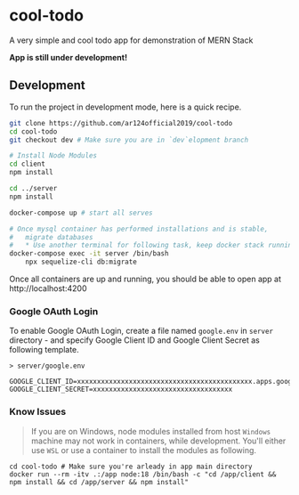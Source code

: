 # cool-todo
A very simple and cool todo app for demonstration of MERN Stack

**App is still under development!**

## Development
To run the project in development mode, here is a quick recipe.

```sh
git clone https://github.com/ar124official2019/cool-todo
cd cool-todo
git checkout dev # Make sure you are in `dev`elopment branch

# Install Node Modules
cd client
npm install

cd ../server
npm install

docker-compose up # start all serves

# Once mysql container has performed installations and is stable,
#   migrate databases
#   * Use another terminal for following task, keep docker stack running
docker-compose exec -it server /bin/bash
    npx sequelize-cli db:migrate
```

Once all containers are up and running, you should be able to open app at http://localhost:4200

### Google OAuth Login
To enable Google OAuth Login, create a file named `google.env` in `server` directory - and specify Google Client ID and Google Client Secret as following template.

`> server/google.env`

```env
GOOGLE_CLIENT_ID=xxxxxxxxxxxxxxxxxxxxxxxxxxxxxxxxxxxxxxxxxxxx.apps.googleusercontent.com
GOOGLE_CLIENT_SECRET=xxxxxxxxxxxxxxxxxxxxxxxxxxxxxxxxxxx
```

### Know Issues
> If you are on Windows, node modules installed from host `Windows` machine may not work in containers, while development. You'll either use `WSL` or use a container to install the modules as following.
```
cd cool-todo # Make sure you're arleady in app main directory
docker run --rm -itv .:/app node:18 /bin/bash -c "cd /app/client && npm install && cd /app/server && npm install"
```
